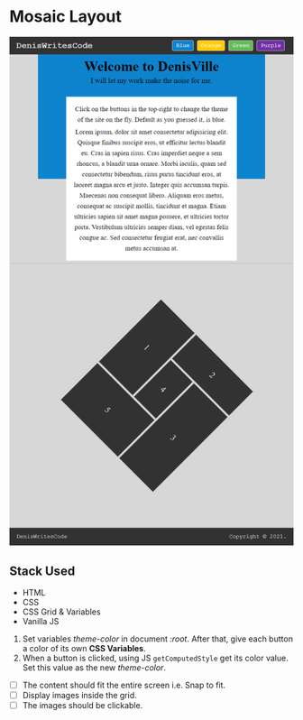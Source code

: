 # Mosaic Layout
![Finished Product](final.png)

## Stack Used
- HTML
- CSS
- CSS Grid & Variables
- Vanilla JS

1. Set variables *theme-color* in document *:root*. After that, give each button a color of its own **CSS Variables**. 
2. When a button is clicked, using JS `getComputedStyle` get its color value. Set this value as the new *theme-color*.

- [ ] The content should fit the entire screen i.e. Snap to fit.
- [ ] Display images inside the grid.
- [ ] The images should be clickable.
